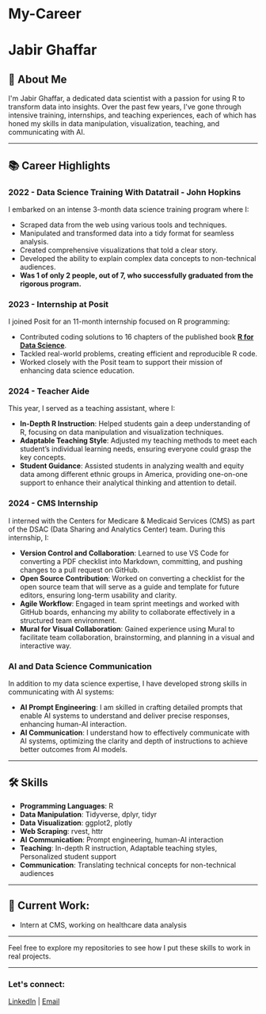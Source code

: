 # My-Career

# Jabir Ghaffar

## 👋 About Me
I'm Jabir Ghaffar, a dedicated data scientist with a passion for using R to transform data into insights. Over the past few years, I've gone through intensive training, internships, and teaching experiences, each of which has honed my skills in data manipulation, visualization, teaching, and communicating with AI.

---

## 📚 Career Highlights

### 2022 - Data Science Training With Datatrail - John Hopkins
I embarked on an intense 3-month data science training program where I:
- Scraped data from the web using various tools and techniques.
- Manipulated and transformed data into a tidy format for seamless analysis.
- Created comprehensive visualizations that told a clear story.
- Developed the ability to explain complex data concepts to non-technical audiences.
- **Was 1 of only 2 people, out of 7, who successfully graduated from the rigorous program.**


### 2023 - Internship at Posit
I joined Posit for an 11-month internship focused on R programming:
- Contributed coding solutions to 16 chapters of the published book [**R for Data Science**](https://r4ds.hadley.nz/).
- Tackled real-world problems, creating efficient and reproducible R code.
- Worked closely with the Posit team to support their mission of enhancing data science education.

### 2024 - Teacher Aide
This year, I served as a teaching assistant, where I:
- **In-Depth R Instruction**: Helped students gain a deep understanding of R, focusing on data manipulation and visualization techniques.
- **Adaptable Teaching Style**: Adjusted my teaching methods to meet each student’s individual learning needs, ensuring everyone could grasp the key concepts.
- **Student Guidance**: Assisted students in analyzing wealth and equity data among different ethnic groups in America, providing one-on-one support to enhance their analytical thinking and attention to detail.

### 2024 - CMS Internship
I interned with the Centers for Medicare & Medicaid Services (CMS) as part of the DSAC (Data Sharing and Analytics Center) team. During this internship, I:
- **Version Control and Collaboration**: Learned to use VS Code for converting a PDF checklist into Markdown, committing, and pushing changes to a pull request on GitHub.
- **Open Source Contribution**: Worked on converting a checklist for the open source team that will serve as a guide and template for future editors, ensuring long-term usability and clarity.
- **Agile Workflow**: Engaged in team sprint meetings and worked with GitHub boards, enhancing my ability to collaborate effectively in a structured team environment.
- **Mural for Visual Collaboration**: Gained experience using Mural to facilitate team collaboration, brainstorming, and planning in a visual and interactive way.

### AI and Data Science Communication
In addition to my data science expertise, I have developed strong skills in communicating with AI systems:
- **AI Prompt Engineering**: I am skilled in crafting detailed prompts that enable AI systems to understand and deliver precise responses, enhancing human-AI interaction.
- **AI Communication**: I understand how to effectively communicate with AI systems, optimizing the clarity and depth of instructions to achieve better outcomes from AI models.

---

## 🛠 Skills
- **Programming Languages**: R
- **Data Manipulation**: Tidyverse, dplyr, tidyr
- **Data Visualization**: ggplot2, plotly
- **Web Scraping**: rvest, httr
- **AI Communication**: Prompt engineering, human-AI interaction
- **Teaching**: In-depth R instruction, Adaptable teaching styles, Personalized student support
- **Communication**: Translating technical concepts for non-technical audiences

---

## 🌱 Current Work:
- Intern at CMS, working on healthcare data analysis

---

Feel free to explore my repositories to see how I put these skills to work in real projects.

---
### Let's connect:
[LinkedIn](https://www.linkedin.com/in/jabir-ghaffar-977438209/) | [Email](mailto:jabirghaffar@gmail.com)
